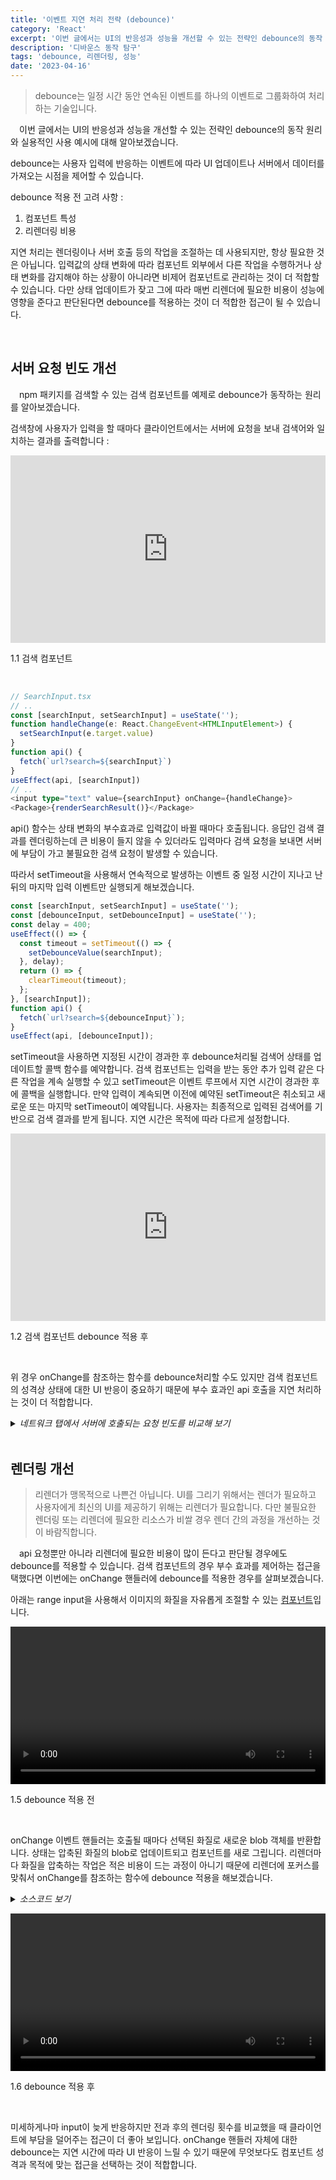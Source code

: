 ```yaml
---
title: '이벤트 지연 처리 전략 (debounce)'
category: 'React'
excerpt: '이번 글에서는 UI의 반응성과 성능을 개선할 수 있는 전략인 debounce의 동작 원리와 실용적인 사용 예시에 대해 알아보겠습니다.'
description: '디바운스 동작 탐구'
tags: 'debounce, 리렌더링, 성능'
date: '2023-04-16'
---
```


> debounce는 일정 시간 동안 연속된 이벤트를 하나의 이벤트로 그룹화하여 처리하는 기술입니다.

&emsp;이번 글에서는 UI의 반응성과 성능을 개선할 수 있는 전략인 debounce의 동작 원리와 실용적인 사용 예시에 대해 알아보겠습니다.

debounce는 사용자 입력에 반응하는 이벤트에 따라 UI 업데이트나 서버에서 데이터를 가져오는 시점을 제어할 수 있습니다.

debounce 적용 전 고려 사항 :

1. 컴포넌트 특성
2. 리렌더링 비용

지연 처리는 렌더링이나 서버 호출 등의 작업을 조절하는 데 사용되지만, 항상 필요한 것은 아닙니다. 입력값의 상태 변화에 따라 컴포넌트 외부에서 다른 작업을 수행하거나 상태 변화를 감지해야 하는 상황이 아니라면 비제어 컴포넌트로 관리하는 것이 더 적합할 수 있습니다. 다만 상태 업데이트가 잦고 그에 따라 매번 리렌더에 필요한 비용이 성능에 영향을 준다고 판단된다면 debounce를 적용하는 것이 더 적합한 접근이 될 수 있습니다.

</br>

## 서버 요청 빈도 개선

&emsp;npm 패키지를 검색할 수 있는 검색 컴포넌트를 예제로 debounce가 동작하는 원리를 알아보겠습니다.

검색창에 사용자가 입력을 할 때마다 클라이언트에서는 서버에 요청을 보내 검색어와 일치하는 결과를 출력합니다 :

<iframe height="300" style="width: 100%;" scrolling="no" title="before-debounce" src="https://codepen.io/moonkorea00/embed/MWPjYXY?default-tab=result&theme-id=light" frameborder="no" loading="lazy" allowtransparency="true" allowfullscreen="true">
</iframe>

<span>1.1 검색 컴포넌트</span>

<br>

```typescript
// SearchInput.tsx
// ..
const [searchInput, setSearchInput] = useState('');
function handleChange(e: React.ChangeEvent<HTMLInputElement>) {
  setSearchInput(e.target.value)
}
function api() {
  fetch(`url?search=${searchInput}`)
}
useEffect(api, [searchInput])
// ..
<input type="text" value={searchInput} onChange={handleChange}>
<Package>{renderSearchResult()}</Package>
```

api() 함수는 상태 변화의 부수효과로 입력값이 바뀔 때마다 호출됩니다. 응답인 검색 결과를 렌더링하는데 큰 비용이 들지 않을 수 있더라도 입력마다 검색 요청을 보내면 서버에 부담이 가고 불필요한 검색 요청이 발생할 수 있습니다.

따라서 setTimeout을 사용해서 연속적으로 발생하는 이벤트 중 일정 시간이 지나고 난 뒤의 마지막 입력 이벤트만 실행되게 해보겠습니다.

```javascript
const [searchInput, setSearchInput] = useState('');
const [debounceInput, setDebounceInput] = useState('');
const delay = 400;
useEffect(() => {
  const timeout = setTimeout(() => {
    setDebounceValue(searchInput);
  }, delay);
  return () => {
    clearTimeout(timeout);
  };
}, [searchInput]);
function api() {
  fetch(`url?search=${debounceInput}`);
}
useEffect(api, [debounceInput]);
```

setTimeout을 사용하면 지정된 시간이 경과한 후 debounce처리될 검색어 상태를 업데이트할 콜백 함수를 예약합니다. 검색 컴포넌트는 입력을 받는 동안 추가 입력 같은 다른 작업을 계속 실행할 수 있고 setTimeout은 이벤트 루프에서 지연 시간이 경과한 후에 콜백을 실행합니다. 만약 입력이 계속되면 이전에 예약된 setTimeout은 취소되고 새로운 또는 마지막 setTimeout이 예약됩니다. 사용자는 최종적으로 입력된 검색어를 기반으로 검색 결과를 받게 됩니다. 지연 시간은 목적에 따라 다르게 설정합니다.

<iframe height="300" style="width: 100%;" scrolling="no" title="debounce" src="https://codepen.io/moonkorea00/embed/dygXxKZ?default-tab=result&theme-id=light" frameborder="no" loading="lazy" allowtransparency="true" allowfullscreen="true">
</iframe>

<span>1.2 검색 컴포넌트 debounce 적용 후</span>

<br>

위 경우 onChange를 참조하는 함수를 debounce처리할 수도 있지만 검색 컴포넌트의 성격상 상태에 대한 UI 반응이 중요하기 때문에 부수 효과인 api 호출을 지연 처리하는 것이 더 적합합니다.

<details><summary><i>네트워크 탭에서 서버에 호출되는 요청 빈도를 비교해 보기</i></summary>

<video url="/assets/markdown-image/React-이벤트-지연-처리-전략/api-before-debounce.webm" width="100%" height="auto"></video>

<span>1.3 검색창 debounce 적용 전</span>

<video url="/assets/markdown-image/React-이벤트-지연-처리-전략/api-after-debounce.webm" width="100%" height="auto"></video>

<span>1.4 검색창 debounce 적용 후</span>

</details>

</br>

## 렌더링 개선

> 리렌더가 맹목적으로 나쁜건 아닙니다. UI를 그리기 위해서는 렌더가 필요하고 사용자에게 최신의 UI를 제공하기 위해는 리렌더가 필요합니다. 다만 불필요한 렌더링 또는 리렌더에 필요한 리소스가 비쌀 경우 렌더 간의 과정을 개선하는 것이 바람직합니다.

&emsp;api 요청뿐만 아니라 리렌더에 필요한 비용이 많이 든다고 판단될 경우에도 debounce를 적용할 수 있습니다. 검색 컴포넌트의 경우 부수 효과를 제어하는 접근을 택했다면 이번에는 onChange 핸들러에 debounce를 적용한 경우를 살펴보겠습니다.

아래는 range input을 사용해서 이미지의 화질을 자유롭게 조절할 수 있는 <a href="https://www.haduri-zzal.com/" target="_blank">컴포넌트</a>입니다.

<video url="/assets/markdown-image/React-이벤트-지연-처리-전략/haduri-before-debounce.webm" width="100%" height="auto"></video>

<span>1.5 debounce 적용 전</span>

<br>

onChange 이벤트 핸들러는 호출될 때마다 선택된 화질로 새로운 blob 객체를 반환합니다. 상태는 압축된 화질의 blob로 업데이트되고 컴포넌트를 새로 그립니다. 리렌더마다 화질을 압축하는 작업은 적은 비용이 드는 과정이 아니기 때문에 리렌더에 포커스를 맞춰서 onChange를 참조하는 함수에 debounce 적용을 해보겠습니다.

<details><summary><i>소스코드 보기</i></summary>

```typescript
function useDebounceChange(
  onChange: (value: number) => void,
  initialValue: number,
  delay: number = 15
) {
  const [debouncedValue, setDebouncedValue] = useState<number>(initialValue);
  useEffect(() => {
    const timeout = setTimeout(() => {
      onChange(debouncedValue);
    }, delay);
    return () => clearTimeout(timeout);
  }, [debouncedValue]);
  const handleDebounceChange = (e: ChangeEvent<HTMLInputElement>) => {
    setDebouncedValue(Number(e.target.value));
  };
  return handleDebounceChange;
}
// Range.tsx
function Range(props) {
  const { ... } = props
  const handleDebounceChange = useDebounceChange(handleChange, value);
    return (
      <input
        type="range"
        min={min}
        max={max}
        step={step}
        value={value}
        onChange={handleDebounceChange}
      />
    );
  }
```

</details>

<video url="/assets/markdown-image/React-이벤트-지연-처리-전략/haduri-after-debounce.webm" width="100%" height="auto"></video>

<span>1.6 debounce 적용 후</span>

<br>

미세하게나마 input이 늦게 반응하지만 전과 후의 렌더링 횟수를 비교했을 때 클라이언트에 부담을 덜어주는 접근이 더 좋아 보입니다. onChange 핸들러 자체에 대한 debounce는 지연 시간에 따라 UI 반응이 느릴 수 있기 때문에 무엇보다도 컴포넌트 성격과 목적에 맞는 접근을 선택하는 것이 적합합니다.